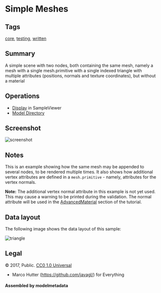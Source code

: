 # Simple Meshes

## Tags

[core](../Models-core.md), [testing](../Models-testing.md), [written](../Models-written.md)

## Summary

A simple scene with two nodes, both containing the same mesh, namely a mesh with a single mesh.primitive with a single indexed triangle with multiple attributes (positions, normals and texture coordinates), but without a material

## Operations

* [Display](https://github.khronos.org/glTF-Sample-Viewer-Release/?model=https://raw.GithubUserContent.com/KhronosGroup/glTF-Sample-Assets/main/./Models/SimpleMeshes/glTF/SimpleMeshes.gltf) in SampleViewer
* [Model Directory](./)

## Screenshot

![screenshot](screenshot/screenshot.png)

## Notes

This is an example showing how the same mesh may be appended to 
several nodes, to be rendered multiple times. It also shows 
how additional vertex attributes are defined in a `mesh.primitive` - 
namely, attributes for the vertex normals. 

**Note:** The additional vertex normal attribute in this example is not yet used. This may
cause a warning to be printed during the validation. The normal attribute will be used in
the [AdvancedMaterial](https://github.com/KhronosGroup/glTF-Tutorials/blob/master/gltfTutorial/gltfTutorial_014_AdvancedMaterial.md)
section of the tutorial.

## Data layout

The following image shows the data layout of this sample:

![triangle](screenshot/triangle.png)


## Legal

&copy; 2017, Public. [CC0 1.0 Universal](https://creativecommons.org/publicdomain/zero/1.0/legalcode)

 - Marco Hutter (https://github.com/javagl/) for Everything

#### Assembled by modelmetadata